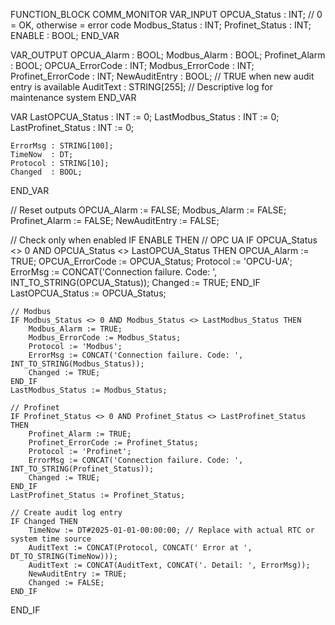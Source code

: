 FUNCTION_BLOCK COMM_MONITOR
VAR_INPUT
    OPCUA_Status     : INT;   // 0 = OK, otherwise = error code
    Modbus_Status    : INT;
    Profinet_Status  : INT;
    ENABLE           : BOOL;
END_VAR

VAR_OUTPUT
    OPCUA_Alarm      : BOOL;
    Modbus_Alarm     : BOOL;
    Profinet_Alarm   : BOOL;
    OPCUA_ErrorCode  : INT;
    Modbus_ErrorCode : INT;
    Profinet_ErrorCode : INT;
    NewAuditEntry    : BOOL;      // TRUE when new audit entry is available
    AuditText        : STRING[255]; // Descriptive log for maintenance system
END_VAR

VAR
    LastOPCUA_Status    : INT := 0;
    LastModbus_Status   : INT := 0;
    LastProfinet_Status : INT := 0;

    ErrorMsg : STRING[100];
    TimeNow  : DT;
    Protocol : STRING[10];
    Changed  : BOOL;
END_VAR

// Reset outputs
OPCUA_Alarm := FALSE;
Modbus_Alarm := FALSE;
Profinet_Alarm := FALSE;
NewAuditEntry := FALSE;

// Check only when enabled
IF ENABLE THEN
    // OPC UA
    IF OPCUA_Status <> 0 AND OPCUA_Status <> LastOPCUA_Status THEN
        OPCUA_Alarm := TRUE;
        OPCUA_ErrorCode := OPCUA_Status;
        Protocol := 'OPCU-UA';
        ErrorMsg := CONCAT('Connection failure. Code: ', INT_TO_STRING(OPCUA_Status));
        Changed := TRUE;
    END_IF
    LastOPCUA_Status := OPCUA_Status;

    // Modbus
    IF Modbus_Status <> 0 AND Modbus_Status <> LastModbus_Status THEN
        Modbus_Alarm := TRUE;
        Modbus_ErrorCode := Modbus_Status;
        Protocol := 'Modbus';
        ErrorMsg := CONCAT('Connection failure. Code: ', INT_TO_STRING(Modbus_Status));
        Changed := TRUE;
    END_IF
    LastModbus_Status := Modbus_Status;

    // Profinet
    IF Profinet_Status <> 0 AND Profinet_Status <> LastProfinet_Status THEN
        Profinet_Alarm := TRUE;
        Profinet_ErrorCode := Profinet_Status;
        Protocol := 'Profinet';
        ErrorMsg := CONCAT('Connection failure. Code: ', INT_TO_STRING(Profinet_Status));
        Changed := TRUE;
    END_IF
    LastProfinet_Status := Profinet_Status;

    // Create audit log entry
    IF Changed THEN
        TimeNow := DT#2025-01-01-00:00:00; // Replace with actual RTC or system time source
        AuditText := CONCAT(Protocol, CONCAT(' Error at ', DT_TO_STRING(TimeNow)));
        AuditText := CONCAT(AuditText, CONCAT('. Detail: ', ErrorMsg));
        NewAuditEntry := TRUE;
        Changed := FALSE;
    END_IF
END_IF
